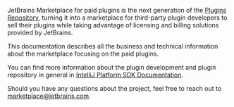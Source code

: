 [//]: # (title: Marketplace Paid Plugins)

JetBrains Marketplace for paid plugins is the next generation of the [Plugins Repository](https://plugins.jetbrains.com), turning it into a marketplace for third-party plugin developers to sell their plugins while taking advantage of licensing and billing solutions provided by JetBrains.

This documentation describes all the business and technical information about the marketplace focusing on the paid plugins.

You can find more information about the plugin development and plugin repository in general in [IntelliJ Platform SDK Documentation](https://www.jetbrains.org/intellij/sdk/docs/).

Should you have any questions about the project, feel free to reach out to marketplace@jetbrains.com.

